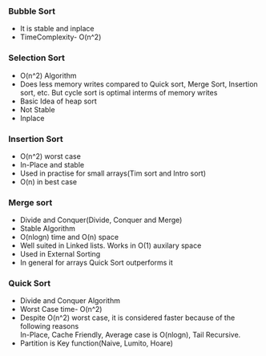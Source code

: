 ### Bubble Sort
- It is stable and inplace
- TimeComplexity- O(n^2)
### Selection Sort
- O(n^2) Algorithm
- Does less memory writes compared to Quick sort, Merge Sort, Insertion sort, etc. But cycle sort is optimal interms of memory writes
- Basic Idea of heap sort
- Not Stable 
- Inplace
### Insertion Sort
- O(n^2) worst case
- In-Place and stable
- Used in practise for small arrays(Tim sort and Intro sort)
- O(n) in best case
### Merge sort
- Divide and Conquer(Divide, Conquer and Merge)
- Stable Algorithm
- O(nlogn) time and O(n) space
- Well suited in Linked lists. Works in O(1) auxilary space
- Used in External Sorting
- In general for arrays Quick Sort outperforms it
### Quick Sort
- Divide and Conquer Algorithm
- Worst Case time- O(n^2)
- Despite O(n^2) worst case, it is considered faster because of the following reasons <br>
In-Place, Cache Friendly, Average case is O(nlogn), Tail Recursive.
- Partition is Key function(Naive, Lumito, Hoare)